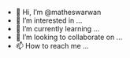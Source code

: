 - 👋 Hi, I’m @matheswarwan
- 👀 I’m interested in ...
- 🌱 I’m currently learning ...
- 💞️ I’m looking to collaborate on ...
- 📫 How to reach me ...

<!---
matheswarwan/matheswarwan is a ✨ special ✨ repository because its `README.md` (this file) appears on your GitHub profile.
You can click the Preview link to take a look at your changes.
--->

